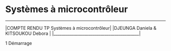 # Systèmes à microcontrôleur
 __________________________________________
|COMPTE RENDU TP Systèmes à microcontrôleur|
|DJEUNGA Daniela & KITSOUKOU Debora        |
|__________________________________________|

1 Démarrage

